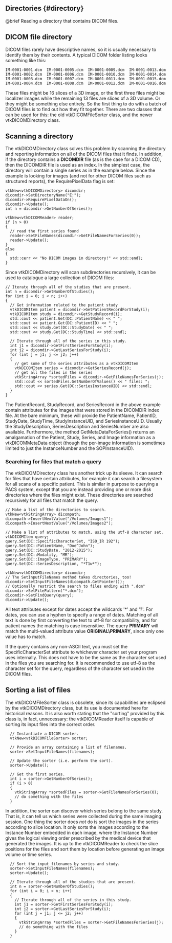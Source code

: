 ## Directories {#directory}

@brief Reading a directory that contains DICOM files.

## DICOM file directory

DICOM files rarely have descriptive names, so it is usually necessary
to identify them by their contents.  A typical DICOM folder listing looks
something like this:

~~~~~~~~{.cpp}
IM-0001-0001.dcm  IM-0001-0005.dcm  IM-0001-0009.dcm  IM-0001-0013.dcm
IM-0001-0002.dcm  IM-0001-0006.dcm  IM-0001-0010.dcm  IM-0001-0014.dcm
IM-0001-0003.dcm  IM-0001-0007.dcm  IM-0001-0011.dcm  IM-0001-0015.dcm
IM-0001-0004.dcm  IM-0001-0008.dcm  IM-0001-0012.dcm  IM-0001-0016.dcm
~~~~~~~~

These files might be 16 slices of a 3D image, or the first three files might
be localizer images while the remaining 13 files are slices of a 3D volume.
Or they might be something else entirely.  So the first thing to do with a
batch of DICOM files is to find out how they fit together.  There are two
classes that can be used for this: the old vtkDICOMFileSorter class, and
the newer vtkDICOMDirectory class.

## Scanning a directory

The vtkDICOMDirectory class solves this problem by scanning the directory
and reporting information on all of the DICOM files that it
finds.  In addition, if the directory contains a **DICOMDIR** file (as is
the case for a DICOM CD), then the DICOMDIR file is used as an index.
In the simplest case, the directory will contain a single series as in the
example below.  Since the example is looking for images (and not for other
DICOM files such as structured reports), the RequirePixelData flag is set:

~~~~~~~~{.cpp}
vtkNew<vtkDICOMDirectory> dicomdir;
dicomdir->SetDirectoryName("E:");
dicomdir->RequirePixelDataOn();
dicomdir->Update();
int n = dicomdir->GetNumberOfSeries();

vtkNew<vtkDICOMReader> reader;
if (n > 0)
{
  // read the first series found
  reader->SetFileNames(dicomdir->GetFileNamesForSeries(0));
  reader->Update();
}
else
{
  std::cerr << "No DICOM images in directory!" << std::endl;
}
~~~~~~~~

Since vtkDICOMDirectory will scan subdirectories recursively, it can be
used to catalogue a large collection of DICOM files:

~~~~~~~~{.cpp}
// Iterate through all of the studies that are present.
int n = dicomdir->GetNumberOfStudies();
for (int i = 0; i < n; i++)
{
  // Get information related to the patient study
  vtkDICOMItem patient = dicomdir->GetPatientRecordForStudy(i);
  vtkDICOMItem study = dicomdir->GetStudyRecord(i);
  std::cout << patient.Get(DC::PatientName) << " ";
  std::cout << patient.Get(DC::PatientID) << " ";
  std::cout << study.Get(DC::StudyDate) << " ";
  std::cout << study.Get(DC::StudyTime) << std::endl;

  // Iterate through all of the series in this study.
  int j1 = dicomdir->GetFirstSeriesForStudy(i);
  int j2 = dicomdir->GetLastSeriesForStudy(i);
  for (int j = j1; j <= j2; j++)
  {
    // get some of the series attributes as a vtkDICOMItem
    vtkDICOMItem series = dicomdir->GetSeriesRecord(j);
    // get all the files in the series
    vtkStringArray *sortedFiles = dicomdir->GetFileNamesForSeries(j);
    std::cout << sortedFiles.GetNumberOfValues() << " files: ";
    std::cout << series.Get(DC::SeriesInstanceUID) << std::endl;
  }
}
~~~~~~~~

The PatientRecord, StudyRecord, and SeriesRecord in the above example
contain attributes for the images that were stored in the DICOMDIR
index file.  At the bare minimum, these will provide the PatientName,
PatientID, StudyDate, StudyTime, StudyInstanceUID, and SeriesInstanceUID.
Usually the StudyDescription, SeriesDescription and SeriesNumber are also
available.  Furthermore, the method GetMetaDataForSeries() returns an
amalgamation of the Patient, Study, Series, and Image information as
a vtkDICOMMetaData object (though the per-image information is sometimes
limited to just the InstanceNumber and the SOPInstanceUID).

### Searching for files that match a query

The vtkDICOMDirectory class has another trick up its sleeve.  It can
search for files that have certain attributes, for example it can
search a filesystem for all scans of a specific patient.  This is
similar in purpose to querying a PACS system, except that you are
instead providing one or more disk directories where the files might
exist.  These directories are searched recursively for all files that
match the query.

~~~~~~~~{.cpp}
// Make a list of the directories to search.
vtkNew<vtkStringArray> dicompath;
dicompath->InsertNextValue("/Volumes/Images1");
dicompath->InsertNextValue("/Volumes/Images2");

// Make a list of attributes to match, using the utf-8 character set.
vtkDICOMItem query;
query.Set(DC::SpecificCharacterSet, "ISO_IR 192");
query.Set(DC::PatientName, "Doe^John");
query.Set(DC::StudyDate, "2012-2015");
query.Set(DC::Modality, "MR");
query.Set(DC::ImageType, "PRIMARY");
query.Set(DC::SeriesDescription, "*T1w*");

vtkNew<vtkDICOMDirectory> dicomdir;
// The SetInputFileNames method takes directories, too!
dicomdir->SetInputFileNames(dicompath.GetPointer());
// Optionally restrict the search to files ending with ".dcm"
dicomdir->SetFilePattern("*.dcm");
dicomdir->SetFindQuery(query);
dicomdir->Update();
~~~~~~~~

All text attributes except for dates accept the wildcards '\*' and '?'.  For
dates, you can use a hyphen to specify a range of dates.  Matching of all
text is done by first converting the text to utf-8 for compatibility, and for
patient names the matching is case insensitive.  The query **PRIMARY**
will match the multi-valued attribute value
**ORIGINAL\\PRIMARY**, since only one value has to match.

If the query contains any non-ASCII text, you must set the
SpecificCharacterSet attribute to whichever character set your program
uses internally.  This does not have to be the same as the character set
used in the files you are searching for.  It is recommended to use utf-8
as the character set for the query, regardless of the character set used
in the DICOM files.

## Sorting a list of files

The vtkDICOMFileSorter class is obsolete, since its capabilities are
eclipsed by the vtkDICOMDirectory class, but its use is documented here
for historical reasons.  It is also worth stating that the "sorting"
provided by this class is, in fact, unnecessary: the vtkDICOMReader
itself is capable of sorting its input files into the correct order.

~~~~~~~~{.cpp}
  // Instantiate a DICOM sorter.
  vtkNew<vtkDICOMFileSorter> sorter;

  // Provide an array containing a list of filenames.
  sorter->SetInputFileNames(filenames);

  // Update the sorter (i.e. perform the sort).
  sorter->Update();

  // Get the first series.
  int i = sorter->GetNumberOfSeries();
  if (i > 0)
  {
    vtkStringArray *sortedFiles = sorter->GetFileNamesForSeries(0);
    // do something with the files
  }
~~~~~~~~

In addition, the sorter can discover which series belong to the same
study.  That is, it can tell us which series were collected during the
same imaging session.  One thing the sorter does *not* do is sort
the images in the series according to slice location.  It only sorts the
images according to the Instance Number embedded in each image, where the
Instance Number gives the logical viewing order prescribed by the medical
device that generated the images.  It is up to the vtkDICOMReader to
check the slice positions for the files and sort them by location before
generating an image volume or time series.

~~~~~~~~{.cpp}
  // Sort the input filenames by series and study.
  sorter->SetInputFileNames(filenames);
  sorter->Update();

  // Iterate through all of the studies that are present.
  int n = sorter->GetNumberOfStudies();
  for (int i = 0; i < n; i++)
  {
    // Iterate through all of the series in this study.
    int j1 = sorter->GetFirstSeriesForStudy(i);
    int j2 = sorter->GetLastSeriesForStudy(i);
    for (int j = j1; j <= j2; j++)
    {
      vtkStringArray *sortedFiles = sorter->GetFileNamesForSeries(j);
      // do something with the files
    }
  }
~~~~~~~~
